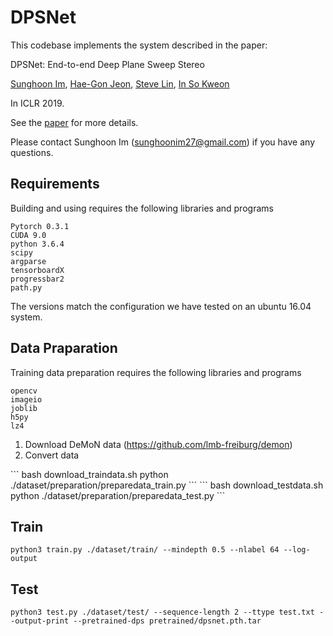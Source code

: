 # DPSNet

This codebase implements the system described in the paper:

DPSNet: End-to-end Deep Plane Sweep Stereo

[Sunghoon Im](https://sunghoonim.github.io/), [Hae-Gon Jeon](https://sites.google.com/site/hgjeoncv/), [Steve Lin](https://www.microsoft.com/en-us/research/people/stevelin/), [In So Kweon](http://rcv.kaist.ac.kr/)

In ICLR 2019.

See the [paper](https://openreview.net/pdf?id=ryeYHi0ctQ) for more details. 

Please contact Sunghoon Im (sunghoonim27@gmail.com) if you have any questions.


## Requirements

Building and using requires the following libraries and programs

    Pytorch 0.3.1
    CUDA 9.0
    python 3.6.4
    scipy
    argparse
    tensorboardX
    progressbar2
    path.py
    
The versions match the configuration we have tested on an ubuntu 16.04 system.

## Data Praparation 

Training data preparation requires the following libraries and programs

    opencv
    imageio
    joblib
    h5py
    lz4
    
1. Download DeMoN data (https://github.com/lmb-freiburg/demon)
2. Convert data

<Training data>
```
bash download_traindata.sh
python ./dataset/preparation/preparedata_train.py
```

<Test data>
```
bash download_testdata.sh
python ./dataset/preparation/preparedata_test.py
```
    
## Train
```
python3 train.py ./dataset/train/ --mindepth 0.5 --nlabel 64 --log-output
```

## Test
```
python3 test.py ./dataset/test/ --sequence-length 2 --ttype test.txt --output-print --pretrained-dps pretrained/dpsnet.pth.tar
```
